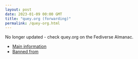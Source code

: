 ```yaml
---
layout: post
date: 2023-01-09 00:00 GMT
title: "quey.org (forwarding)"
permalink: /quey-org.html
---
```


No longer updated - check quey.org on the Fediverse Almanac.

* [Main information](https://www.fediversealmanac.com/api/v1/instances/quey.org)
* [Banned from](https://www.fediversealmanac.com/api/v1/instances/quey.org/banned_from)

